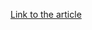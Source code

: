 [Link to the article](https://www.reversinglabs.com/blog/r77-rootkit-typosquatting-npm-threat-research)
